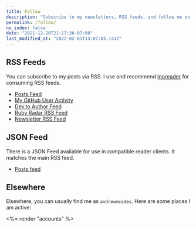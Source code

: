 ```yaml
---
title: Follow
description: "Subscribe to my newsletters, RSS feeds, and follow me on Twitter @andrewmcodes"
permalink: /follow/
no_index: false
date: "2021-12-20T21:27:36-07:00"
last_modified_at: "2022-02-01T13:07:05.141Z"
---
```


## RSS Feeds

You can subscribe to my posts via RSS. I use and recommend [Inoreader](https://inoreader.com/) for consuming RSS feeds.

- [Posts Feed](/feed.xml)
- [My GitHub User Activity](https://github.com/andrewmcodes.atom)
- [Dev.to Author Feed](https://dev.to/feed/andrewmcodes)
- [Ruby Radar RSS Feed](https://rubyradar.dev/?format=rss)
- [Newsletter RSS Feed](https://newsletter.andrewm.codes/?format=rss)

## JSON Feed

There is a JSON Feed available for use in compatible reader clients. It matches the main RSS feed.

- [Posts feed](/feed.json)

## Elsewhere

Elsewhere, you can usually find me as `andrewmcodes`. Here are some places I am active:

<%= render "accounts" %>
